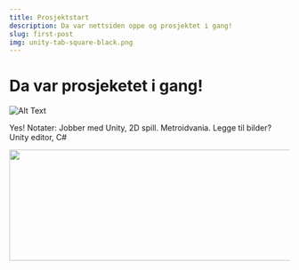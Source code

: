 ```yaml
---
title: Prosjektstart
description: Da var nettsiden oppe og prosjektet i gang!
slug: first-post
img: unity-tab-square-black.png
---
```


# Da var prosjeketet i gang!
![Alt Text](https://media.giphy.com/media/uA8WItRYSRkfm/giphy.gif)


Yes! Notater:
 Jobber med Unity, 2D spill. Metroidvania.
 Legge til bilder?
 Unity editor, C#


<img src="https://i.imgur.com/IesBAIj.png" width="700px" height="200px" />

